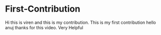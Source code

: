 # First-Contribution
Hi this is viren and this is my contribution.
This is my first contribution
hello anuj thanks for this video. Very Helpful
